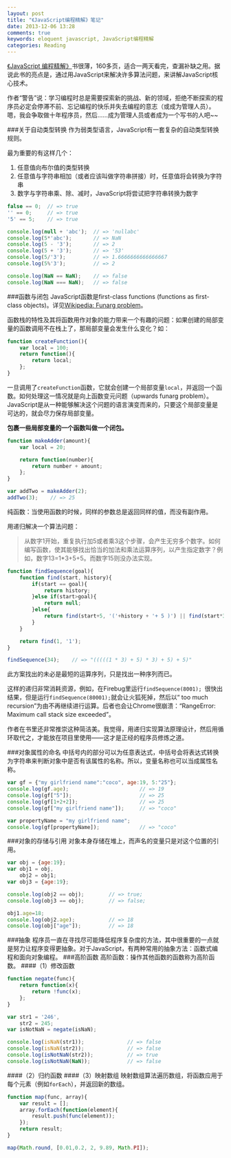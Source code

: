 ```yaml
---
layout: post
title: "《JavaScript编程精解》笔记"
date: 2013-12-06 13:28
comments: true
keywords: eloquent javascript, JavaScript编程精解
categories: Reading
---
```


<a href="http://book.douban.com/subject/19933548/" class="douban_book" target="_blank" name="19933548">《JavaScript 编程精解》</a>书很薄，160多页，适合一两天看完，查漏补缺之用。据说此书的亮点是，通过用JavaScript来解决许多算法问题，来讲解JavaScript核心技术。

作者“警告”说：学习编程时总是需要探索新的挑战、新的领域，拒绝不断探索的程序员必定会停滞不前、忘记编程的快乐并失去编程的意志（或成为管理人员）。嗯，我会争取做十年程序员，然后……成为管理人员或者成为一个写书的人吧~~

<!-- more -->

###关于自动类型转换
作为弱类型语言，JavaScript有一套复杂的自动类型转换规则。

最为重要的有这样几个：

1. 任意值向布尔值的类型转换
2. 任意值与字符串相加（或者应该叫做字符串拼接）时，任意值将会转换为字符串
3. 数字与字符串乘、除、减时，JavaScript将尝试把字符串转换为数字

``` javascript
false == 0;  // => true
'' == 0;     // => true
'5' == 5;    // => true

console.log(null + 'abc');  // => 'nullabc'
console.log(5*'abc');       // => NaN
console.log(5 - '3');       // => 2
console.log(5 + '3');       // => '53'
console.log(5/'3');         // => 1.6666666666666667
console.log(5%'3');         // => 2

console.log(NaN == NaN);    // => false
console.log(NaN === NaN);   // => false
```
###函数与闭包
JavaScript函数是first-class functions (functions as first-class objects)。详见<a href="http://en.wikipedia.org/wiki/Funarg_problem" target="_blank">Wikipedia: Funarg problem</a>。

函数栈的特性及其将函数用作对象的能力带来一个有趣的问题：如果创建的局部变量的函数调用不在栈上了，那局部变量会发生什么变化？如：

``` javascript
function createFunction(){
	var local = 100;
	return function(){
		return local;
	};
}
```
一旦调用了`createFunction`函数，它就会创建一个局部变量`local`，并返回一个函数。如何处理这一情况就是向上函数变元问题（upwards funarg problem）。JavaScript是从一种能够解决这个问题的语言演变而来的，只要这个局部变量是可达的，就会尽力保存局部变量。

<strong>包裹一些局部变量的一个函数叫做一个闭包。</strong>

``` javascript
function makeAdder(amount){
	var local = 20;

	return function(number){
		return number + amount;
	};
}

var addTwo = makeAdder(2);
addTwo(3);    // => 25
```

纯函数：当使用函数的时候，同样的参数总是返回同样的值，而没有副作用。

用递归解决一个算法问题：

> 从数字1开始，重复执行加5或者乘3这个步骤，会产生无穷多个数字。如何编写函数，使其能够找出恰当的加法和乘法运算序列，以产生指定数字？例如，数字13=1*3+5+5。而数字15则没办法实现。

``` javascript 解决方案
function findSequence(goal){
	function find(start, history){
		if(start == goal){
			return history;
		}else if(start>goal){
			return null;
		}else{
			return find(start+5, '('+history + '+ 5 )') || find(start*3, '('+history+' * 3 )');
		}
	}

	return find(1, '1');
}

findSequence(34);    // => "(((((1 * 3) + 5) * 3) + 5) + 5)"
```
此方案找出的未必是最短的运算序列，只是找出一种序列而已。

这样的递归非常消耗资源，例如，在Firebug里运行`findSequence(8001); `很快出结果，但是运行`findSequence(80001);`就会让火狐死掉，然后以“ too much recursion”为由不再继续进行运算。后者也会让Chrome很崩溃：“RangeError: Maximum call stack size exceeded”。

作者在书里还非常推崇这种简洁美。我觉得，用递归实现算法原理设计，然后用循环取代之，才能放在项目里使用——这才是正经的程序员修炼之道。

###对象属性的命名
中括号内的部分可以为任意表达式，中括号会将表达式转换为字符串来判断对象中是否有该属性的名称。所以，变量名称也可以当成属性名称。
```javascript
var gf = {"my girlfriend name":"coco", age:19, 5:"25"};
console.log(gf.age);                       // => 19
console.log(gf["5"]);                      // => 25
console.log(gf[1+2+2]);                    // => 25
console.log(gf["my girlfriend name"]);     // => "coco"

var propertyName = "my girlfriend name";
console.log(gf[propertyName]);             // => "coco"
```

###对象的存储与引用
对象本身存储在堆上，而声名的变量只是对这个位置的引用。
```javascript obj、obj1、obj2是对完全相同的一个对象的引用
var obj = {age:19};
var obj1 = obj,
    obj2 = obj1;
var obj3 = {age:19};

console.log(obj2 == obj);        // => true;
console.log(obj3 == obj);        // => false;

obj1.age=18;
console.log(obj2.age);           // => 18
console.log(obj["age"]);         // => 18
```

###抽象
程序员一直在寻找尽可能降低程序复杂度的方法，其中很重要的一点就是努力让程序变得更抽象。对于JavaScript，有两种常用的抽象方法：函数式编程和面向对象编程。
###高阶函数
高阶函数：操作其他函数的函数称为高阶函数。
####（1）修改函数
``` javascript
function negate(func){
	return function(x){
		return !func(x);
	};
}

var str1 = '246',
    str2 = 245;
var isNotNaN = negate(isNaN);

console.log(isNaN(str1));              // => false
console.log(isNaN(str2));              // => false
console.log(isNotNaN(str2));           // => true
console.log(isNotNaN(NaN));            // => false
```

####（2）归约函数
####（3）映射数组
映射数组算法遍历数组，将函数应用于每个元素（例如`forEach`），并返回新的数组。

``` javascript
function map(func, array){
	var result = [];
	array.forEach(function(element){
		result.push(func(element));
	});
	return result;
}

map(Math.round, [0.01,0.2, 2, 9.89, Math.PI]);
```